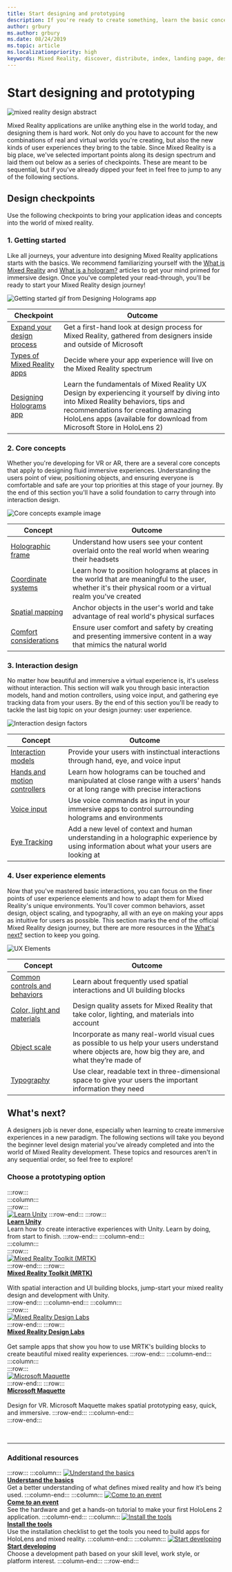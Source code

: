 ```yaml
---
title: Start designing and prototyping
description: If you're ready to create something, learn the basic concepts you need to begin designing and prototyping.
author: grbury 
ms.author: grbury
ms.date: 08/24/2019
ms.topic: article
ms.localizationpriority: high
keywords: Mixed Reality, discover, distribute, index, landing page, design, development, tutorials, sample apps, fundamentals, case studies, resources, HoloLens how-to, Open source projects, core concepts, interaction
---
```


# Start designing and prototyping

![mixed reality design abstract](images/design-hero-image.png)

Mixed Reality applications are unlike anything else in the world today, and designing them is hard work. Not only do you have to account for the new combinations of real and virtual worlds you're creating, but also the new kinds of user experiences they bring to the table. Since Mixed Reality is a big place, we've selected important points along its design spectrum and laid them out below as a series of checkpoints. These are meant to be sequential, but if you've already dipped your feet in feel free to jump to any of the following sections.

## Design checkpoints

Use the following checkpoints to bring your application ideas and concepts into the world of mixed reality.

### 1. Getting started

Like all journeys, your adventure into designing Mixed Reality applications starts with the basics. We recommend familiarizing yourself with the [What is Mixed Reality](../discover/mixed-reality.md) and [What is a hologram?](../discover/hologram.md) articles to get your mind primed for immersive design. Once you've completed your read-through, you'll be ready to start your Mixed Reality design journey!

![Getting started gif from Designing Holograms app](images/HandTracking2.gif)

|  Checkpoint  |  Outcome  |
| --- | --- |
| [Expand your design process](../discover/case-study-expanding-the-design-process-for-mixed-reality.md) | Get a first-hand look at design process for Mixed Reality, gathered from designers inside and outside of Microsoft |
| [Types of Mixed Reality apps](types-of-mixed-reality-apps.md) | Decide where your app experience will live on the Mixed Reality spectrum |
| [Designing Holograms app](https://www.microsoft.com/p/designing-holograms/9nxwnjklrzwd) | Learn the fundamentals of Mixed Reality UX Design by experiencing it yourself by diving into into Mixed Reality behaviors, tips and recommendations for creating amazing HoloLens apps (available for download from Microsoft Store in HoloLens 2) |

### 2. Core concepts

Whether you're developing for VR or AR, there are a several core concepts that apply to designing fluid immersive experiences. Understanding the users point of view, positioning objects, and ensuring everyone is comfortable and safe are your top priorities at this stage of your journey. By the end of this section you'll have a solid foundation to carry through into interaction design.

![Core concepts example image](images/fragments-750px.jpg)

|  Concept  |  Outcome  |
| --- | --- |
| [Holographic frame](holographic-frame.md) | Understand how users see your content overlaid onto the real world when wearing their headsets |
| [Coordinate systems](coordinate-systems.md) | Learn how to position holograms at places in the world that are meaningful to the user, whether it's their physical room or a virtual realm you've created |
| [Spatial mapping](spatial-mapping.md) | Anchor objects in the user's world and take advantage of real world's physical surfaces |
| [Comfort considerations](comfort.md) | Ensure user comfort and safety by creating and presenting immersive content in a way that mimics the natural world |

### 3. Interaction design

No matter how beautiful and immersive a virtual experience is, it's useless without interaction. This section will walk you through basic interaction models, hand and motion controllers, using voice input, and gathering eye tracking data from your users. By the end of this section you'll be ready to tackle the last big topic on your design journey: user experience.

![Interaction design factors](images/UX_Hero_Manipulation.jpg)

|  Concept  |  Outcome  |
| --- | --- |
| [Interaction models](interaction-fundamentals.md) | Provide your users with instinctual interactions through hand, eye, and voice input |
| [Hands and motion controllers](hands-and-tools.md) | Learn how holograms can be touched and manipulated at close range with a users' hands or at long range with precise interactions |
| [Voice input](voice-input.md) | Use voice commands as input in your immersive apps to control surrounding holograms and environments  |
| [Eye Tracking](eye-tracking.md) | Add a new level of context and human understanding in a holographic experience by using information about what your users are looking at |

### 4. User experience elements

Now that you've mastered basic interactions, you can focus on the finer points of user experience elements and how to adapt them for Mixed Reality's unique environments. You'll cover common behaviors, asset design, object scaling, and typography, all with an eye on making your apps as intuitive for users as possible. This section marks the end of the official Mixed Reality design journey, but there are more resources in the [What's next?](#whats-next) section to keep you going.

![UX Elements](images/UX_Hero_BoundingBox.jpg)

|  Concept  |  Outcome  |
| --- | --- |
| [Common controls and behaviors](app-patterns-landingpage.md) | Learn about frequently used spatial interactions and UI building blocks |
| [Color, light and materials](color-light-and-materials.md) | Design quality assets for Mixed Reality that take color, lighting, and materials into account |
| [Object scale](scale.md) | Incorporate as many real-world visual cues as possible to us help your users understand where objects are, how big they are, and what they’re made of |
| [Typography](typography.md) | Use clear, readable text in three-dimensional space to give your users the important information they need |

## What's next?

A designers job is never done, especially when learning to create immersive experiences in a new paradigm. The following sections will take you beyond the beginner level design material you've already completed and into the world of Mixed Reality development. These topics and resources aren't in any sequential order, so feel free to explore!

### Choose a prototyping option  

:::row:::	
    :::column:::	
       :::row:::	
       [![Learn Unity](images/logo-unity.png)](https://learn.unity.com/)
       :::row-end:::
       :::row:::	
        **[Learn Unity](https://learn.unity.com/)**<br>
        Learn how to create interactive experiences with Unity. Learn by doing, from start to finish.
       :::row-end:::
    :::column-end:::	
    :::column:::	
       :::row:::	
        [![Mixed Reality Toolkit (MRTK)](images/Final_mrtk-small_logo.png)](https://github.com/Microsoft/MixedRealityToolkit-Unity)<br>
       :::row-end:::
       :::row:::	
        **[Mixed Reality Toolkit (MRTK)](https://github.com/Microsoft/MixedRealityToolkit-Unity)**<br>	
        With spatial interaction and UI building blocks, jump-start your mixed reality design and development with Unity.	
       :::row-end:::
    :::column-end:::
    :::column:::	
       :::row:::	
        [![Mixed Reality Design Labs](images/Final_mrdl_logo.png)](https://github.com/Microsoft/MRDL_Unity_PeriodicTable)<br>
       :::row-end:::
       :::row:::	
        **[Mixed Reality Design Labs](https://github.com/Microsoft/MRDL_Unity_PeriodicTable)**<br>	
        Get sample apps that show you how to use MRTK's building blocks to create beautiful mixed reality experiences.
       :::row-end:::
    :::column-end:::		
    :::column:::	
       :::row:::	
        [![Microsoft Maquette](images/Final_maquette_logo.png)](https://www.maquette.ms/)<br>
       :::row-end:::
       :::row:::	
        **[Microsoft Maquette](https://www.maquette.ms/)**<br>	
        Design for VR. Microsoft Maquette makes spatial prototyping easy, quick, and immersive.	
       :::row-end:::
    :::column-end:::	
:::row-end:::

<br>

---

### Additional resources

:::row:::
    :::column:::
       [![Understand the basics](images/icon-lightbulb.png)](../discover/get-started-with-mr.md#understand-the-basics)<br>
        **[Understand the basics](../discover/get-started-with-mr.md#understand-the-basics)**<br>
        Get a better understanding of what defines mixed reality and how it’s being used.
    :::column-end:::
    :::column:::
        [![Come to an event](images/icon-calendar.jpg)](../whats-new/sf-academy-events.md)<br>
         **[Come to an event](../whats-new/sf-academy-events.md)**<br>
        See the hardware and get a hands-on tutorial to make your first HoloLens 2 application.
    :::column-end:::
    :::column:::
        [![Install the tools](images/icon-design.png)](../develop/install-the-tools.md)<br>
         **[Install the tools](../develop/install-the-tools.md)**<br>
        Use the installation checklist to get the tools you need to build apps for HoloLens and mixed reality.
    :::column-end:::
    :::column:::
        [![Start developing](images/icon-developer.png)](../develop/development.md)<br>
        **[Start developing](../develop/development.md)**<br>
        Choose a development path based on your skill level, work style, or platform interest.
    :::column-end:::
:::row-end:::

<br>

<br>